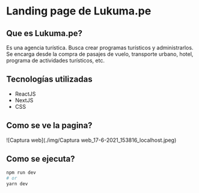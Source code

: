 # Landing page de Lukuma.pe

## Que es Lukuma.pe?

Es una agencia turística. Busca crear programas turísticos y administrarlos. Se encarga desde la compra de pasajes de vuelo, transporte urbano, hotel, programa de actividades turísticos, etc.

## Tecnologías utilizadas

- ReactJS
- NextJS
- CSS

## Como se ve la pagina?

![Captura web](./img/Captura web_17-6-2021_153816_localhost.jpeg)

## Como se ejecuta?

```bash
npm run dev
# or
yarn dev
```

